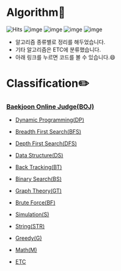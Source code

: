 # Algorithm:star2:

![Hits](https://hits.seeyoufarm.com/api/count/incr/badge.svg?url=https%3A%2F%2Fgithub.com%2Fmsmn1729%2FAlgorithm&count_bg=%2306A1F1&title_bg=%23555555&icon=iconify.svg&icon_color=%23FFFFFF&title=hits&edge_flat=false)
![imge](https://img.shields.io/badge/ProjectType-SingleStudy-green)
![imge](https://img.shields.io/badge/Language-C++-yellow)
![imge](https://img.shields.io/badge/Language-Python-ff69b4)
![imge](https://img.shields.io/badge/Tools-Xcode-red)

- 알고리즘 종류별로 정리를 해두었습니다.
- 기타 알고리즘은 ETC에 분류했습니다.
- 아래 링크를 누르면 코드를 볼 수 있습니다.😄

# Classification:pencil2:

### [Baekjoon Online Judge(BOJ)](https://www.acmicpc.net/)

- [Dynamic Programming(DP)](https://github.com/msmn1729/Algorithm/tree/master/BOJ/DynamicProgramming(DP) )

- [Breadth First Search(BFS)](https://github.com/msmn1729/Algorithm/tree/master/BOJ/BreadthFirstSearch(BFS) )

- [Depth First Search(DFS)](https://github.com/msmn1729/Algorithm/tree/master/BOJ/DepthFirstSearch(DFS) )

- [Data Structure(DS)](https://github.com/msmn1729/Algorithm/tree/master/BOJ/DataStructure(DS) )

- [Back Tracking(BT)](https://github.com/msmn1729/Algorithm/tree/master/BOJ/BackTracking(BT) )

- [Binary Search(BS)](https://github.com/msmn1729/Algorithm/tree/master/BOJ/BinarySearch(BS) )

- [Graph Theory(GT)](https://github.com/msmn1729/Algorithm/tree/master/BOJ/GraphTheory(GT) )

- [Brute Force(BF)](https://github.com/msmn1729/Algorithm/tree/master/BOJ/BruteForce(BF) )

- [Simulation(S)](https://github.com/msmn1729/Algorithm/tree/master/BOJ/Simulation(S) )

- [String(STR)](https://github.com/msmn1729/Algorithm/tree/master/BOJ/String(STR) )

- [Greedy(G)](https://github.com/msmn1729/Algorithm/tree/master/BOJ/Greedy(G) )

- [Math(M)](https://github.com/msmn1729/Algorithm/tree/master/BOJ/Math(M) )

- [ETC](https://github.com/msmn1729/Algorithm/tree/master/BOJ/ETC)
